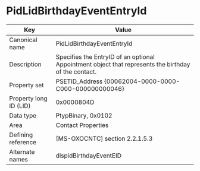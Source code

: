 # PidLidBirthdayEventEntryId

| Key | Value |
|---|---|
| Canonical name | PidLidBirthdayEventEntryId |
| Description | Specifies the EntryID of an optional Appointment object that represents the birthday of the contact. |
| Property set | PSETID_Address {00062004-0000-0000-C000-000000000046} |
| Property long ID (LID) | 0x0000804D |
| Data type | PtypBinary, 0x0102 |
| Area | Contact Properties |
| Defining reference | [MS-OXOCNTC] section 2.2.1.5.3 |
| Alternate names | dispidBirthdayEventEID |
